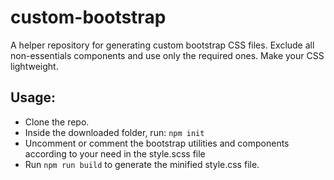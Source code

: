 # custom-bootstrap
A helper repository for generating custom bootstrap CSS files. Exclude all non-essentials components and use only the required ones. Make your CSS lightweight.

## Usage: 
- Clone the repo.
- Inside the downloaded folder, run: `npm init`
- Uncomment or comment the bootstrap utilities and components according to your need in the style.scss file
- Run `npm run build` to generate the minified style.css file.
